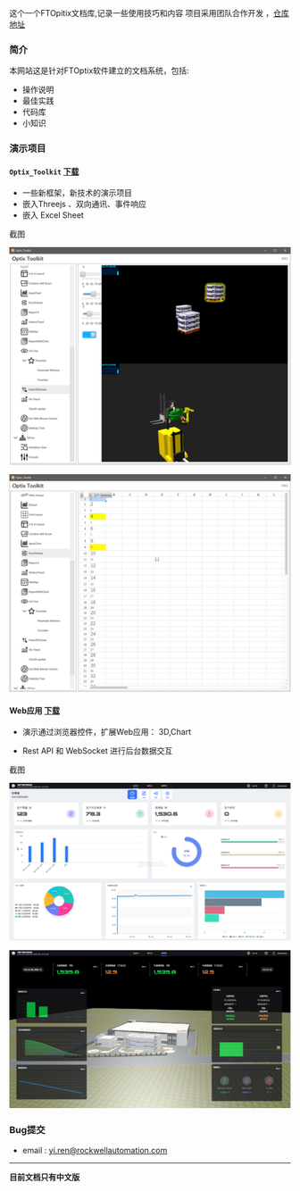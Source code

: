

这个一个FTOpitix文档库,记录一些使用技巧和内容
项目采用团队合作开发 ，[仓库地址](https://github.com/Rockwell-China-GOTC/FTOptixDocs.git)



### 简介

本网站这是针对FTOptix软件建立的文档系统，包括:

- 操作说明
- 最佳实践
- 代码库
- 小知识




### 演示项目

#### `Optix_Toolkit` [下载](/attchs/Optix_Toolkit.optix.z) 

- 一些新框架，新技术的演示项目
- 嵌入Threejs 、双向通讯、事件响应
- 嵌入 Excel Sheet
  
截图

![alt text](image.png)

![alt text](image-1.png)



#### **Web应用** [下载](/attchs/LICS_V4.optix.z) 

-  演示通过浏览器控件，扩展Web应用： 3D,Chart

-  Rest API 和 WebSocket 进行后台数据交互

截图
  
![alt text](11-1.png)

![alt text](33-1.png)

### Bug提交

- email : yi.ren@rockwellautomation.com


---

**目前文档只有中文版**

